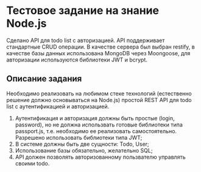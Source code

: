 # Тестовое задание на знание Node.js

Сделано API для todo list с авторизацией. API поддерживает стандартные CRUD операции. В качестве сервера был выбран restify, в качестве базы данных использована MongoDB через Moongoose, для авторизации используются библиотеки JWT и bcrypt.

## Описание задания

Необходимо реализовать на любимом стеке технологий (естественно решение должно основываться на Node.js) простой REST API для todo list с аутентификацией и авторизацией.

1. Аутентификация и авторизация должны быть простые (login, password), но не должна использвать готовые библиотеки типа passport.js, т.е. необходимо ее реализовать самостоятельно. Разрешено использовать библиотеки типа JWT;
2. В системе должны быть две сущности: Todo, User;
3. Использование базы обязательно, желательно SQL;
4. API должен позволять авторизованному пользвателю управлять своими todo.
